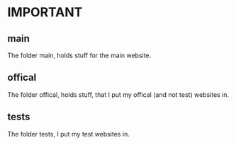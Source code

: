 # IMPORTANT

## main
The folder main, holds stuff for the main website.

## offical
The folder offical, holds stuff, that I put my offical (and not test) websites in.

## tests
The folder tests, I put my test websites in.
